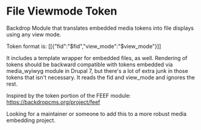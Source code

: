 # File Viewmode Token
Backdrop Module that translates embedded media tokens into file displays using any view mode.

Token format is: 
[[{"fid":"$fid","view_mode":"$view_mode"}]]

It includes a template wrapper for embedded files, as well. Rendering of tokens should be backward compatible with tokens embedded via media_wyiwyg module in Drupal 7, but there's a lot of extra junk in those tokens that isn't necessary.  It reads the fid and view_mode and ignores the rest.

Inspired by the token portion of the FEEF module: https://backdropcms.org/project/feef

Looking for a maintainer or someone to add this to a more robust media embedding project.